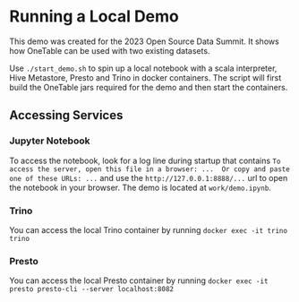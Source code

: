 # Running a Local Demo

This demo was created for the 2023 Open Source Data Summit. It shows how OneTable can be used with two existing datasets.

Use `./start_demo.sh` to spin up a local notebook with a scala interpreter, Hive Metastore, Presto and Trino in docker containers. The script will first build the OneTable jars required for the demo and then start the containers.

## Accessing Services

### Jupyter Notebook

To access the notebook, look for a log line during startup that contains `To access the server, open this file in a browser: ...  Or copy and paste one of these URLs: ...` and use the `http://127.0.0.1:8888/...` url to open the notebook in your browser. The demo is located at `work/demo.ipynb`.

### Trino

You can access the local Trino container by running `docker exec -it trino trino`

### Presto

You can access the local Presto container by running `docker exec -it presto presto-cli --server localhost:8082`
